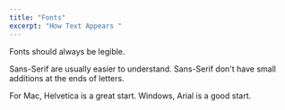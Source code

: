 ```yaml
---
title: "Fonts"
excerpt: "How Text Appears "
---
```


Fonts should always be legible. 


Sans-Serif are usually easier to understand. Sans-Serif don't have small additions at the ends of letters.

For Mac, Helvetica is a great start. Windows, Arial is a good start.
